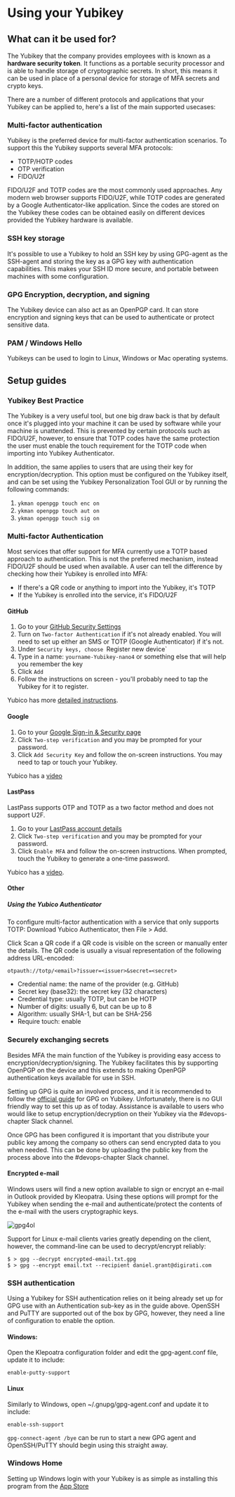# Using your Yubikey

## What can it be used for?

The Yubikey that the company provides employees with is known as a **hardware security token**.
It functions as a portable security processor and is able to handle storage of cryptographic secrets.
In short, this means it can be used in place of a personal device for storage of MFA secrets and crypto keys.

There are a number of different protocols and applications that your Yubikey can be applied to, here's a list of the main supported usecases:

### Multi-factor authentication

Yubikey is the preferred device for multi-factor authentication scenarios.
To support this the Yubikey supports several MFA protocols:

- TOTP/HOTP codes
- OTP verification
- FIDO/U2f

FIDO/U2F and TOTP codes are the most commonly used approaches.
Any modern web browser supports FIDO/U2F, while TOTP codes are generated by a Google Authenticator-like application.
Since the codes are stored on the Yubikey these codes can be obtained easily on different devices provided the Yubikey hardware is available.

### SSH key storage

It's possible to use a Yubikey to hold an SSH key by using GPG-agent as
the SSH-agent and storing the key as a GPG key with authentication
capabilities. This makes your SSH ID more secure, and portable between
machines with some configuration.

### GPG Encryption, decryption, and signing

The Yubikey device can also act as an OpenPGP card. It can store encryption and signing keys that can be used to authenticate or protect sensitive data.

### PAM / Windows Hello

Yubikeys can be used to login to Linux, Windows or Mac operating
systems.

## Setup guides

### Yubikey Best Practice

The Yubikey is a very useful tool, but one big draw back is that by default once it's plugged into your machine it can be used
by software while your machine is unattended. This is prevented by certain protocols such as FIDO/U2F, however, to ensure that
TOTP codes have the same protection the user must enable the touch requirement for the TOTP code when importing into Yubikey Authenticator.

In addition, the same applies to users that are using their key for encryption/decryption.
This option must be configured on the Yubikey itself, and can be set using the Yubikey Personalization Tool GUI or by running the following commands:

1. `ykman openpgp touch enc on`
1. `ykman openpgp touch aut on`
1. `ykman openpgp touch sig on`

### Multi-factor Authentication

Most services that offer support for MFA currently use a TOTP based approach to authentication.
This is not the preferred mechanism, instead FIDO/U2F should be used when available.
A user can tell the difference by checking how their Yubikey is enrolled into MFA:

- If there's a QR code or anything to import into the Yubikey, it's TOTP
- If the Yubikey is enrolled into the service, it's FIDO/U2F

#### GitHub

1. Go to your [GitHub Security Settings](https://github.com/settings/security)
2. Turn on `Two-factor Authentication` if it's not already enabled. You will
   need to set up either an SMS or TOTP (Google Authenticator) if it's not.
3. Under `Security keys, choose `Register new device`
4. Type in a name: `yourname-Yubikey-nano4` or something else that will help
   you remember the key
5. Click `Add`
6. Follow the instructions on screen - you'll probably need to tap the Yubikey
   for it to register.

Yubico has more [detailed instructions](https://www.yubico.com/support/knowledge-base/categories/articles/use-Yubikey-github/).

#### Google

1. Go to your [Google Sign-in & Security page](https://myaccount.google.com/security)
2. Click `Two-step verification` and you may be prompted for your password.
3. Click `Add Security Key` and follow the on-screen instructions. You may
   need to tap or touch your Yubikey.

Yubico has a [video](https://www.yubico.com/why-yubico/for-individuals/gmail-for-individuals/)

#### LastPass

LastPass supports OTP and TOTP as a two factor method and does not
support U2F.

1. Go to your [LastPass account details](https://lastpass.com/)
2. Click `Two-step verification` and you may be prompted for your password.
3. Click `Enable MFA` and follow the on-screen instructions. When prompted, touch the Yubikey to generate a one-time password.

Yubico has a [video](https://www.yubico.com/gb/works-with-Yubikey/catalog/lastpass-premium-and-families/).

#### Other

##### Using the Yubico Authenticator

To configure multi-factor authentication with a service that only supports TOTP: Download Yubico Authenticator, then File > Add.

Click Scan a QR code if a QR code is visible on the screen or manually enter the details. The QR code is usually a visual representation of the following address URL-encoded:

```otpauth://totp/<email>?issuer=<issuer>&secret=<secret>```

 - Credential name: the name of the provider (e.g. GitHub)
 - Secret key (base32): the secret key (32 characters)
 - Credential type: usually TOTP, but can be HOTP
 - Number of digits: usually 6, but can be up to 8
 - Algorithm: usually SHA-1, but can be SHA-256
 - Require touch: enable

### Securely exchanging secrets

Besides MFA the main function of the Yubikey is providing easy access to encryption/decryption/signing.
The Yubikey facilitates this by supporting OpenPGP on the device and this extends to making OpenPGP authentication keys available for use in SSH.

Setting up GPG is quite an involved process, and it is recommended to follow the [official guide](https://github.com/drduh/YubiKey-Guide) for GPG on Yubikey.
Unfortunately, there is no GUI friendly way to set this up as of today. Assistance is available to users who would like to setup encryption/decryption on their Yubikey via the #devops-chapter Slack channel.

Once GPG has been configured it is important that you distribute your public key among the company so others can send encrypted data to you when needed. This can be done by uploading the public key from the process above into the #devops-chapter Slack channel.

#### Encrypted e-mail

Windows users will find a new option available to sign or encrypt an e-mail in Outlook provided by Kleopatra.
Using these options will prompt for the Yubikey when sending the e-mail and authenticate/protect the contents of the e-mail with the users cryptographic keys.

![gpg4ol](https://files.intevation.de/users/aheinecke/wkd-en.gif)

Support for Linux e-mail clients varies greatly depending on the client, however, the command-line can be used to decrypt/encrypt reliably:

```
$ > gpg --decrypt encrypted-email.txt.gpg
$ > gpg --encrypt email.txt --recipient daniel.grant@digirati.com
```

### SSH authentication

Using a Yubikey for SSH authentication relies on it being already set up for GPG use with an Authentication sub-key as in the guide above.
OpenSSH and PuTTY are supported out of the box by GPG, however, they need a line of configuration to enable the option.

#### Windows:

Open the Klepoatra configuration folder and edit the gpg-agent.conf file, update it to include:

```
enable-putty-support
```

#### Linux

Similarly to Windows, open ~/.gnupg/gpg-agent.conf and update it to include:

```
enable-ssh-support
```

`gpg-connect-agent /bye` can be run to start a new GPG agent and OpenSSH/PuTTY should begin using this straight away.

### Windows Home

Setting up Windows login with your Yubikey is as simple as installing this program from the [App Store](https://www.microsoft.com/en-us/p/yubikey-for-windows-hello/9nblggh511m5)
